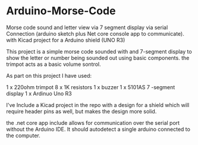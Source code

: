 # Arduino-Morse-Code
Morse code sound and letter view via 7 segment display via serial Connection (arduino sketch plus Net core console app to communicate).  with Kicad project for a Arduino shield (UNO R3)


This project is a simple morse code sounded with and 7-segment display to show the letter or number being sounded out using basic components.  the trimpot acts as a basic volume sontrol.

As part on this project I have used:

1 x 220ohm trimpot
8 x 1K resistors
1 x buzzer
1 x 5101AS 7 -segment display
1 x Ardinuo Uno R3

I've Include a Kicad project in the repo with a design for a shield which will require header pins as well, but makes the design more solid.

the .net core app include allows for communication over the serial port without the Arduino IDE.  It should autodetect a single arduino connected to the computer.
